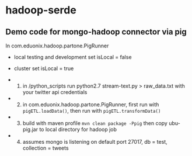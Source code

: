 # hadoop-serde

## Demo code for mongo-hadoop connector via pig

In com.eduonix.hadoop.partone.PigRunner  
  
  * local testing and development set isLocal = false  
  * cluster set isLocal = true    
  
  

* 1. in /python_scripts run python2.7 stream-text.py > raw_data.txt with your twitter api credentials  

* 2. in com.eduonix.hadoop.partone.PigRunner, first run with `pigETL.loadData()`, then run with `pigETL.transformData()`  

* 3.  build with maven profile `mvn clean package -Ppig` then copy ubu-pig.jar to local directory for hadoop job  

* 4.  assumes mongo is listening on default port 27017, db = test, collection = tweets  



